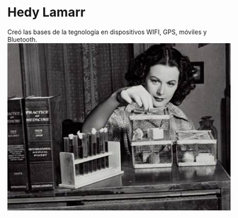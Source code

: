 # Hedy Lamarr
Creó las bases de la tegnología en dispositivos WIFI, GPS, móviles y Bluetooth.
![imagen](hedyLamar.png)
